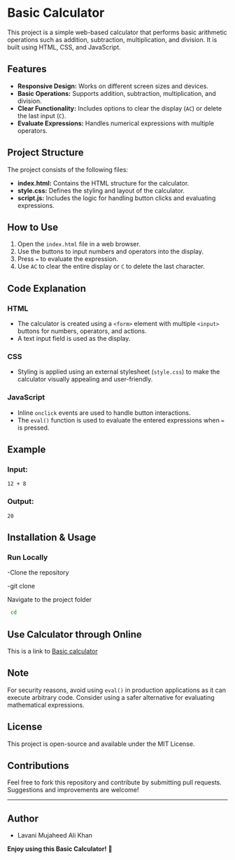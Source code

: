 # Basic Calculator

This project is a simple web-based calculator that performs basic arithmetic operations such as addition, subtraction, multiplication, and division. It is built using HTML, CSS, and JavaScript.

## Features
- **Responsive Design:** Works on different screen sizes and devices.
- **Basic Operations:** Supports addition, subtraction, multiplication, and division.
- **Clear Functionality:** Includes options to clear the display (`AC`) or delete the last input (`C`).
- **Evaluate Expressions:** Handles numerical expressions with multiple operators.

## Project Structure
The project consists of the following files:

- **index.html:** Contains the HTML structure for the calculator.
- **style.css:** Defines the styling and layout of the calculator.
- **script.js:** Includes the logic for handling button clicks and evaluating expressions.

## How to Use
1. Open the `index.html` file in a web browser.
2. Use the buttons to input numbers and operators into the display.
3. Press `=` to evaluate the expression.
4. Use `AC` to clear the entire display or `C` to delete the last character.

## Code Explanation
### HTML
- The calculator is created using a `<form>` element with multiple `<input>` buttons for numbers, operators, and actions.
- A text input field is used as the display.

### CSS
- Styling is applied using an external stylesheet (`style.css`) to make the calculator visually appealing and user-friendly.

### JavaScript
- Inline `onclick` events are used to handle button interactions.
- The `eval()` function is used to evaluate the entered expressions when `=` is pressed.

## Example
### Input:
```
12 + 8
```
### Output:
```
20
```
## Installation & Usage
### Run Locally
-Clone the repository

-git clone 

Navigate to the project folder

```bash
 cd 
```
## Use Calculator through Online

This is a link to [Basic calculator](http://127.0.0.1:5500/BASIC-PROJECTS/BASIC-CALCULATOR/index.html)

## Note
For security reasons, avoid using `eval()` in production applications as it can execute arbitrary code. Consider using a safer alternative for evaluating mathematical expressions.

## License
This project is open-source and available under the MIT License.

## Contributions
Feel free to fork this repository and contribute by submitting pull requests. Suggestions and improvements are welcome!

---
## Author
- Lavani Mujaheed Ali Khan

**Enjoy using this Basic Calculator!** 🚀

